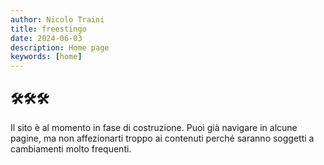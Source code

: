 ```yaml
---
author: Nicolo Traini
title: freestingo
date: 2024-06-03
description: Home page
keywords: [home]
---
```


## 🛠️🛠️🛠️

Il sito è al momento in fase di costruzione. Puoi già navigare in alcune pagine, ma non affezionarti troppo ai contenuti perché saranno soggetti a cambiamenti molto frequenti.

